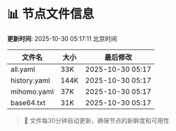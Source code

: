 # 📊 节点文件信息

**更新时间**: 2025-10-30 05:17:11 北京时间

| 文件名 | 大小 | 最后修改 |
|--------|------|----------|
| all.yaml | 33K | 2025-10-30 05:17 |
| history.yaml | 144K | 2025-10-30 05:17 |
| mihomo.yaml | 37K | 2025-10-30 05:17 |
| base64.txt | 31K | 2025-10-30 05:17 |

> 🔄 文件每30分钟自动更新，确保节点的新鲜度和可用性
